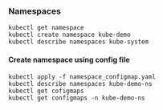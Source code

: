 
### Namespaces

    kubectl get namespace  
    kubectl create namespace kube-demo  
    kubectl describe namespaces kube-system   

   #### Create namespace using config file
    kubectl apply -f namespace_configmap.yaml  
    kubectl describe namespaces kube-demo-ns  
    kubectl get cofigmaps   
    kubectl get configmaps -n kube-demo-ns  
